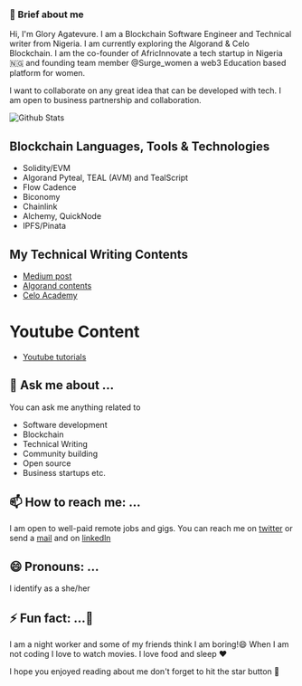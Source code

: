  ### :girl: Brief about me

Hi, I'm Glory Agatevure. I am a Blockchain Software Engineer and Technical writer from Nigeria. I am currently exploring the Algorand & Celo Blockchain. I am the co-founder of AfricInnovate a tech startup in Nigeria :nigeria: and founding team member @Surge_women a web3 Education based platform for women.

I want to collaborate on any great idea that can be developed with tech. I am open to business partnership and collaboration.

![Github Stats](https://github-readme-stats.vercel.app/api?username=gconnect&show_icons=true&count_private=true)


## Blockchain Languages, Tools & Technologies
- Solidity/EVM
- Algorand Pyteal, TEAL (AVM) and TealScript
- Flow Cadence
- Biconomy
- Chainlink
- Alchemy, QuickNode
- IPFS/Pinata


## My Technical Writing Contents
- [Medium post](https://medium.com/@agatevureglory)
- [Algorand contents](https://developer.algorand.org/u/agatevure/)
- [Celo Academy](https://celo.academy/u/gconnect/)

# Youtube Content
- [Youtube tutorials](https://www.youtube.com/c/AGATEVUREGLORY/)

## 💬 Ask me about ...

You can ask me anything related to

- Software development
- Blockchain
- Technical Writing
- Community building
- Open source
- Business startups etc.

## 📫 How to reach me: ...

I am open to well-paid remote jobs and gigs. You can reach me on [twitter](https://twitter.com/agatevureglory) or send a [mail](mailto:agatevureglorya@gmail.com)  and on [linkedln](https://www.linkedin.com/in/glory-agatevure-47a222ab)


## 😄 Pronouns: ...

I identify as a she/her


## ⚡ Fun fact: ...👋

I am a night worker and some of my friends think I am boring!😄
When I am not coding I love to watch movies. I love food and sleep :hearts:

I hope you enjoyed reading about me don't forget to hit the star button :high_brightness:

